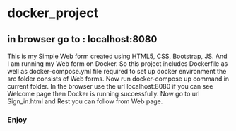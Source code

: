 # docker_project
## in browser go to : localhost:8080

This is my Simple Web form created using HTML5, CSS, Bootstrap, JS. And I am running my Web form on Docker. So this project includes Dockerfile as well as docker-compose.yml file required to set up docker environment the src folder consists of Web forms.
Now run docker-compose up command in current folder.
In the browser use the url localhost:8080 if you can see Welcome page then Docker is running successfully.
Now go to url Sign_in.html and Rest you can follow from Web page. 
### Enjoy
